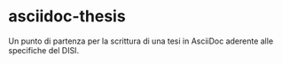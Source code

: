 # asciidoc-thesis
Un punto di partenza per la scrittura di una tesi in AsciiDoc aderente alle specifiche del DISI.
